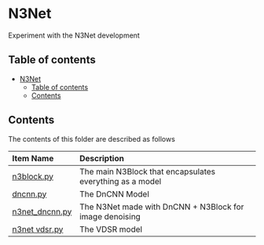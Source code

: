 # N3Net

Experiment with the N3Net development

## Table of contents

- [N3Net](#n3net)
    - [Table of contents](#table-of-contents)
    - [Contents](#contents)

## Contents

The contents of this folder are described as follows

| Item Name | Description |
| :--- | :---- |
| [n3block.py](./n3block.py) | The main N3Block that encapsulates everything as a model |
| [dncnn.py](./dncnn.py) | The DnCNN Model |
| [n3net_dncnn.py](./n3net_dncnn.py) | The N3Net made with DnCNN + N3Block for image denoising |
| [n3net vdsr.py](./n3net_vdsr.py) | The VDSR model |
